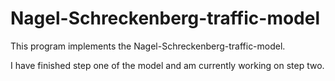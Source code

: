 # Nagel-Schreckenberg-traffic-model
This program implements the Nagel-Schreckenberg-traffic-model.

I have finished step one of the model and am currently working on step two.

